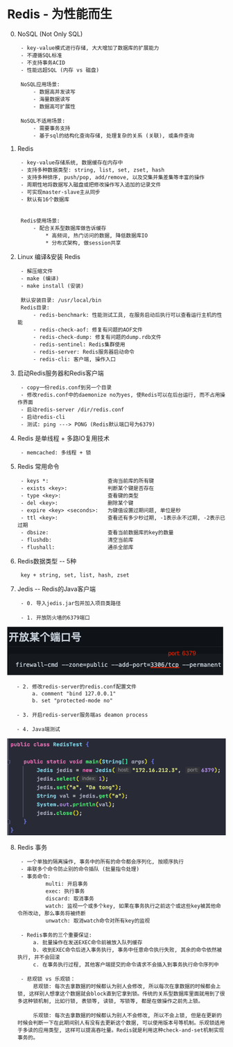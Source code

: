 # Redis - 为性能而生


0. NoSQL (Not Only SQL)

        - key-value模式进行存储, 大大增加了数据库的扩展能力
        - 不遵循SQL标准
        - 不支持事务ACID
        - 性能远超SQL (内存 vs 磁盘)
        
        NoSQL应用场景: 
            - 数据高并发读写
            - 海量数据读写
            - 数据高可扩展性
        
        NoSQL不适用场景:
            - 需要事务支持
            - 基于sql的结构化查询存储, 处理复杂的关系 (关联), 或条件查询
       
       
1. Redis

        - key-value存储系统, 数据缓存在内存中
        - 支持多种数据类型: string, list, set, zset, hash
        - 支持多种排序, push/pop, add/remove, 以及交集并集差集等丰富的操作
        - 周期性地将数据写入磁盘或把修改操作写入追加的记录文件
        - 可实现master-slave主从同步
        - 默认有16个数据库
        
        
        Redis使用场景:
            - 配合关系型数据库做告诉缓存
                * 高频词, 热门访问的数据, 降低数据库IO
                * 分布式架构, 做session共享
    
    
2. Linux 编译&安装 Redis
        
        - 解压缩文件
        - make (编译)
        - make install (安装)
        
        默认安装目录: /usr/local/bin
        Redis目录:
            - redis-benchmark: 性能测试工具, 在服务启动后执行可以查看运行主机的性能
            - redis-check-aof: 修复有问题的AOF文件
            - redis-check-dump: 修复有问题的dump.rdb文件
            - redis-sentinel: Redis集群使用
            - redis-server: Redis服务器启动命令
            - redis-cli: 客户端, 操作入口


3. 启动Redis服务器和Redis客户端

        - copy一份redis.conf到另一个目录
        - 修改redis.conf中的daemonize no为yes, 使Redis可以在后台运行, 而不占用操作界面
        - 启动redis-server /dir/redis.conf
        - 启动redis-cli
        - 测试: ping ---> PONG (Redis默认端口号为6379)


4. Redis 是单线程 + 多路IO复用技术

        - memcached: 多线程 + 锁
        

5. Redis 常用命令
    
        - keys *:                   查询当前库的所有键
        - exists <key>:             判断某个键是否存在
        - type <key>:               查看键的类型
        - del <key>:                删除某个键
        - expire <key> <seconds>:   为键值设置过期问题, 单位是秒
        - ttl <key>:                查看还有多少秒过期, -1表示永不过期, -2表示已过期
        - dbsize:                   查看当前数据库的key的数量
        - flushdb:                  清空当前库
        - flushall:                 通杀全部库
        
        
6. Redis数据类型 -- 5种

        key + string, set, list, hash, zset


7. Jedis -- Redis的Java客户端
        
        - 0. 导入jedis.jar包并加入项目类路径

        - 1. 开放防火墙的6379端口
![openFireWallPort6379](imagePool/openFireWallPort6379.png)
        
       - 2. 修改redis-server的redis.conf配置文件
            a. comment "bind 127.0.0.1"
            b. set "protected-mode no"
        
       - 3. 开启redis-server服务端as deamon process
        
       - 4. Java端测试
![jedisTest](imagePool/jedisTest.png)
        

8. Redis 事务

        - 一个单独的隔离操作, 事务中的所有的命令都会序列化, 按顺序执行
        - 串联多个命令防止别的命令插队 (批量指令处理)
        - 事务命令: 
                multi: 开启事务
                exec: 执行事务
                discard: 取消事务
                watch: 监视一个或多个key, 如果在事务执行之前这个或这些key被其他命令所改动, 那么事务将被终断
                unwatch: 取消watch命令对所有key的监视
                
        - Redis事务的三个重要保证:
            a. 批量操作在发送EXEC命令前被放入队列缓存
            b. 收到EXEC命令后进入事务执行, 事务中任意命令执行失败, 其余的命令依然被执行, 并不会回滚
            c. 在事务执行过程, 其他客户端提交的命令请求不会插入到事务执行命令序列中
            
        - 悲观锁 vs 乐观锁：
            悲观锁: 每次去拿数据的时候都认为别人会修改, 所以每次在拿数据的时候都会上锁, 这样别人想拿这个数据就会block直到它拿到锁。传统的关系型数据库里面就用到了很多这种锁机制, 比如行锁, 表锁等, 读锁, 写锁等, 都是在做操作之前先上锁。
            
            乐观锁: 每次去拿数据的时候都认为别人不会修改, 所以不会上锁, 但是在更新的时候会判断一下在此期间别人有没有去更新这个数据, 可以使用版本号等机制。乐观锁适用于多读的应用类型, 这样可以提高吞吐量。Redis就是利用这种check-and-set机制实现事务的。
    
